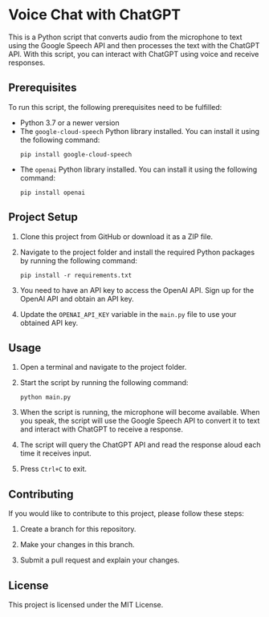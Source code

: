 

# Voice Chat with ChatGPT

This is a Python script that converts audio from the microphone to text using the Google Speech API and then processes the text with the ChatGPT API. With this script, you can interact with ChatGPT using voice and receive responses.

## Prerequisites

To run this script, the following prerequisites need to be fulfilled:

- Python 3.7 or a newer version
- The `google-cloud-speech` Python library installed. You can install it using the following command:
    ```
    pip install google-cloud-speech
    ```
- The `openai` Python library installed. You can install it using the following command:
    ```
    pip install openai
    ```

## Project Setup

1. Clone this project from GitHub or download it as a ZIP file.

2. Navigate to the project folder and install the required Python packages by running the following command:
    ```
    pip install -r requirements.txt
    ```

3. You need to have an API key to access the OpenAI API. Sign up for the OpenAI API and obtain an API key.

4. Update the `OPENAI_API_KEY` variable in the `main.py` file to use your obtained API key.

## Usage

1. Open a terminal and navigate to the project folder.

2. Start the script by running the following command:
    ```
    python main.py
    ```

3. When the script is running, the microphone will become available. When you speak, the script will use the Google Speech API to convert it to text and interact with ChatGPT to receive a response.

4. The script will query the ChatGPT API and read the response aloud each time it receives input.

5. Press `Ctrl+C` to exit.

## Contributing

If you would like to contribute to this project, please follow these steps:

1. Create a branch for this repository.

2. Make your changes in this branch.

3. Submit a pull request and explain your changes.

## License

This project is licensed under the MIT License.
